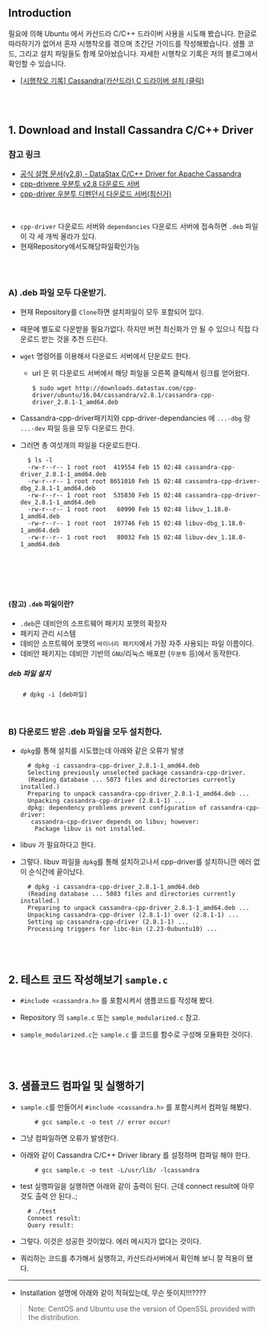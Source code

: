 

## Introduction

필요에 의해 Ubuntu 에서 카산드라 C/C++ 드라이버 사용을 시도해 봤습니다. 
	한글로 따라하기가 없어서 혼자 시행착오를 겪으며 초간단 가이드를 작성해봤습니다. 
	샘플 코드, 그리고 설치 파일들도 함께 모아놨습니다. 
	자세한 시행착오 기록은 저의 블로그에서 확인할 수 있습니다. 
 
 
* [[시행착오 기록] Cassandra(카산드라) C 드라이버 설치 (클릭)](https://nicewoong.github.io/development/2018/02/24/cassandra-c-driver/)



<br><br>


## 1. Download and Install Cassandra C/C++ Driver


### 참고 링크
* [공식 설명 문서(v2.8) - DataStax C/C++ Driver for Apache Cassandra](https://docs.datastax.com/en/developer/cpp-driver/2.8/topics/)
* [cpp-drivere 우분투 v2.8 다운로드 서버](http://downloads.datastax.com/cpp-driver/ubuntu/16.04/cassandra/v2.8.1/)
* [cpp-driver 우분투 디펜던시 다운로드 서버(최신거)](http://downloads.datastax.com/cpp-driver/ubuntu/16.04/dependencies/)  


<br>


* `cpp-driver` 다운로드 서버와 `dependancies` 다운로드 서버에 접속하면 `.deb` 파일이 각 세 개씩 올라가 있다. 
* 현재Repository에서도해당파일확인가능


<br><br>


### A) .deb 파일 모두 다운받기. 

* 현재 Repository를 `Clone`하면 설치파일이 모두 포함되어 있다. 

* 때문에 별도로 다운받을 필요가없다. 하지만 버전 최신화가 안 될 수 있으니 직접 다운로드 받는 것을 추천 드린다.

* `wget` 명령어를 이용해서 다운로드 서버에서 단운로드 한다. 
  * url 은 위 다운로드 서버에서 해당 파일을 오른쪽 클릭해서 링크를 얻어왔다.     

        $ sudo wget http://downloads.datastax.com/cpp-driver/ubuntu/16.04/cassandra/v2.8.1/cassandra-cpp-driver_2.8.1-1_amd64.deb



* Cassandra-cpp-driver패키지와 cpp-driver-dependancies 에 `...-dbg` 랑 `...-dev` 파일 등을 모두 다운로드 한다. 
* 그러면 총 여섯개의 파일을 다운로드한다.

        $ ls -l
        -rw-r--r-- 1 root root  419554 Feb 15 02:48 cassandra-cpp-driver_2.8.1-1_amd64.deb
        -rw-r--r-- 1 root root 8651010 Feb 15 02:48 cassandra-cpp-driver-dbg_2.8.1-1_amd64.deb
        -rw-r--r-- 1 root root  535830 Feb 15 02:48 cassandra-cpp-driver-dev_2.8.1-1_amd64.deb
        -rw-r--r-- 1 root root   60990 Feb 15 02:48 libuv_1.18.0-1_amd64.deb
        -rw-r--r-- 1 root root  197746 Feb 15 02:48 libuv-dbg_1.18.0-1_amd64.deb
        -rw-r--r-- 1 root root   80032 Feb 15 02:48 libuv-dev_1.18.0-1_amd64.deb


<br><br>
<br><br>


#### (참고) `.deb` 파일이란?

* `.deb`은 데비안의 소프트웨어 패키지 포맷의 확장자
* 패키지 관리 시스템 
* 데비안 소프트웨어 포맷의 `바이너리 패키지`에서 가장 자주 사용되는 파일 이름이다.
* 데비안 패키지는 데비안 기반의 `GNU`/리눅스 배포판 (`우분투` 등)에서 동작한다.


##### deb 파일 설치

        # dpkg -i [deb파일]


        


<br>

### B) 다운로드 받은 .deb 파일을 모두 설치한다.
* `dpkg`를 통해 설치를 시도했는데 아래와 같은 오류가 발생

        # dpkg -i cassandra-cpp-driver_2.8.1-1_amd64.deb 
        Selecting previously unselected package cassandra-cpp-driver.
        (Reading database ... 5073 files and directories currently installed.)
        Preparing to unpack cassandra-cpp-driver_2.8.1-1_amd64.deb ...
        Unpacking cassandra-cpp-driver (2.8.1-1) ...
        dpkg: dependency problems prevent configuration of cassandra-cpp-driver:
         cassandra-cpp-driver depends on libuv; however:
          Package libuv is not installed.

* libuv 가 필요하다고 한다. 

* 그렇다. libuv 파일을 `dpkg`를 통해 설치하고나서 cpp-driver를 설치하니깐 에러 없이 순식간에 끝이났다. 

        # dpkg -i cassandra-cpp-driver_2.8.1-1_amd64.deb 
        (Reading database ... 5083 files and directories currently installed.)
        Preparing to unpack cassandra-cpp-driver_2.8.1-1_amd64.deb ...
        Unpacking cassandra-cpp-driver (2.8.1-1) over (2.8.1-1) ...
        Setting up cassandra-cpp-driver (2.8.1-1) ...
        Processing triggers for libc-bin (2.23-0ubuntu10) ...

        


<br><br>

## 2. 테스트 코드 작성해보기 `sample.c`

* `#include <cassandra.h>` 를 포함시켜서 샘플코드를 작성해 봤다. 

* Repository 의 `sample.c` 또는 `sample_modularized.c` 참고.

* `sample_modularized.c`는 `sample.c` 를 코드를 함수로 구성해 모듈화한 것이다.




<br><br>
## 3. 샘플코드 컴파일 및 실행하기


* `sample.c`를 만들어서 `#include <cassandra.h>` 를 포함시켜서 컴파일 해봤다. 

          # gcc sample.c -o test // error occur!




*  그냥 컴파일하면 오류가 발생한다. 


* 아래와 같이 Cassandra C/C++ Driver library 를 설정하며 컴파일 해야 한다. 

          # gcc sample.c -o test -L/usr/lib/ -lcassandra




* test 실행파일을 실행하면 아래와 같이 출력이 된다. 근데 connect result에 아무것도 출력 안 된다..;

        # ./test 
        Connect result:
        Query result:



* 그렇다. 이것은 성공한 것이었다. 에러 메시지가 없다는 것이다. 

* 쿼리하는 코드를 추가해서 실행하고, 카산드라서버에서 확인해 보니 잘 적용이 됐다.





-----


* Installation 설명에 아래와 같이 적혀있는데, 무슨 뜻이지!!!????

> Note: CentOS and Ubuntu use the version of OpenSSL provided with the distribution.









